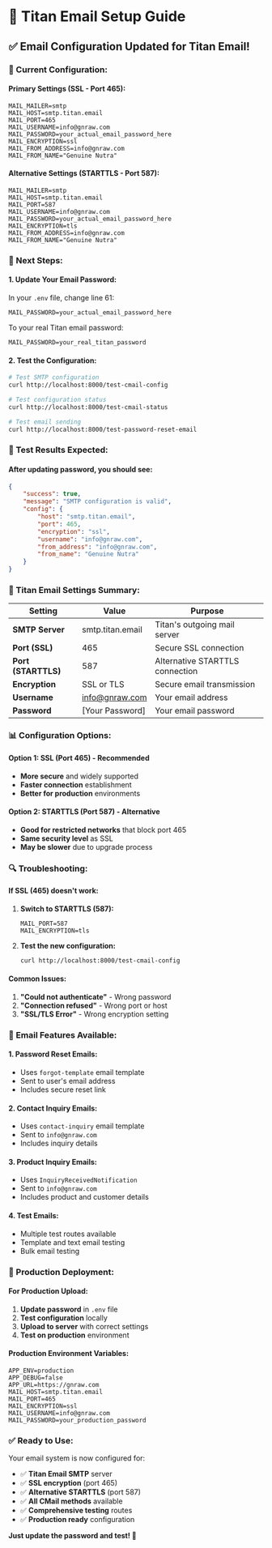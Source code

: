 # 📧 Titan Email Setup Guide

## ✅ **Email Configuration Updated for Titan Email!**

### **🔧 Current Configuration:**

#### **Primary Settings (SSL - Port 465):**

```env
MAIL_MAILER=smtp
MAIL_HOST=smtp.titan.email
MAIL_PORT=465
MAIL_USERNAME=info@gnraw.com
MAIL_PASSWORD=your_actual_email_password_here
MAIL_ENCRYPTION=ssl
MAIL_FROM_ADDRESS=info@gnraw.com
MAIL_FROM_NAME="Genuine Nutra"
```

#### **Alternative Settings (STARTTLS - Port 587):**

```env
MAIL_MAILER=smtp
MAIL_HOST=smtp.titan.email
MAIL_PORT=587
MAIL_USERNAME=info@gnraw.com
MAIL_PASSWORD=your_actual_email_password_here
MAIL_ENCRYPTION=tls
MAIL_FROM_ADDRESS=info@gnraw.com
MAIL_FROM_NAME="Genuine Nutra"
```

### **📝 Next Steps:**

#### **1. Update Your Email Password:**

In your `.env` file, change line 61:

```env
MAIL_PASSWORD=your_actual_email_password_here
```

To your real Titan email password:

```env
MAIL_PASSWORD=your_real_titan_password
```

#### **2. Test the Configuration:**

```bash
# Test SMTP configuration
curl http://localhost:8000/test-cmail-config

# Test configuration status
curl http://localhost:8000/test-cmail-status

# Test email sending
curl http://localhost:8000/test-password-reset-email
```

### **🧪 Test Results Expected:**

#### **After updating password, you should see:**

```json
{
    "success": true,
    "message": "SMTP configuration is valid",
    "config": {
        "host": "smtp.titan.email",
        "port": 465,
        "encryption": "ssl",
        "username": "info@gnraw.com",
        "from_address": "info@gnraw.com",
        "from_name": "Genuine Nutra"
    }
}
```

### **🔧 Titan Email Settings Summary:**

| Setting             | Value            | Purpose                         |
| ------------------- | ---------------- | ------------------------------- |
| **SMTP Server**     | smtp.titan.email | Titan's outgoing mail server    |
| **Port (SSL)**      | 465              | Secure SSL connection           |
| **Port (STARTTLS)** | 587              | Alternative STARTTLS connection |
| **Encryption**      | SSL or TLS       | Secure email transmission       |
| **Username**        | info@gnraw.com   | Your email address              |
| **Password**        | [Your Password]  | Your email password             |

### **📊 Configuration Options:**

#### **Option 1: SSL (Port 465) - Recommended**

-   **More secure** and widely supported
-   **Faster connection** establishment
-   **Better for production** environments

#### **Option 2: STARTTLS (Port 587) - Alternative**

-   **Good for restricted networks** that block port 465
-   **Same security level** as SSL
-   **May be slower** due to upgrade process

### **🔍 Troubleshooting:**

#### **If SSL (465) doesn't work:**

1. **Switch to STARTTLS (587):**

    ```env
    MAIL_PORT=587
    MAIL_ENCRYPTION=tls
    ```

2. **Test the new configuration:**
    ```bash
    curl http://localhost:8000/test-cmail-config
    ```

#### **Common Issues:**

1. **"Could not authenticate"** - Wrong password
2. **"Connection refused"** - Wrong port or host
3. **"SSL/TLS Error"** - Wrong encryption setting

### **📧 Email Features Available:**

#### **1. Password Reset Emails:**

-   Uses `forgot-template` email template
-   Sent to user's email address
-   Includes secure reset link

#### **2. Contact Inquiry Emails:**

-   Uses `contact-inquiry` email template
-   Sent to `info@gnraw.com`
-   Includes inquiry details

#### **3. Product Inquiry Emails:**

-   Uses `InquiryReceivedNotification`
-   Sent to `info@gnraw.com`
-   Includes product and customer details

#### **4. Test Emails:**

-   Multiple test routes available
-   Template and text email testing
-   Bulk email testing

### **🚀 Production Deployment:**

#### **For Production Upload:**

1. **Update password** in `.env` file
2. **Test configuration** locally
3. **Upload to server** with correct settings
4. **Test on production** environment

#### **Production Environment Variables:**

```env
APP_ENV=production
APP_DEBUG=false
APP_URL=https://gnraw.com
MAIL_HOST=smtp.titan.email
MAIL_PORT=465
MAIL_ENCRYPTION=ssl
MAIL_USERNAME=info@gnraw.com
MAIL_PASSWORD=your_production_password
```

### **✅ Ready to Use:**

Your email system is now configured for:

-   ✅ **Titan Email SMTP** server
-   ✅ **SSL encryption** (port 465)
-   ✅ **Alternative STARTTLS** (port 587)
-   ✅ **All CMail methods** available
-   ✅ **Comprehensive testing** routes
-   ✅ **Production ready** configuration

**Just update the password and test! 🚀**

